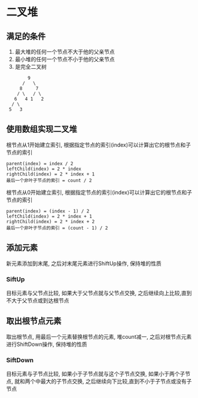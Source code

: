 # 二叉堆

## 满足的条件

1. 最大堆的任何一个节点不大于他的父亲节点
2. 最小堆的任何一个节点不小于他的父亲节点
3. 是完全二叉树

```
        9
      /   \
     8     7
    / \   / \
   6   4 1   2
  / \
 5   3
```

## 使用数组实现二叉堆

根节点从1开始建立索引, 根据指定节点的索引(index)可以计算出它的根节点和子节点的索引
```
parent(index) = index / 2
leftChild(index) = 2 * index
rightChild(index) = 2 * index + 1
最后一个非叶子节点的索引 = count / 2
```
根节点从0开始建立索引, 根据指定节点的索引(index)可以计算出它的根节点和子节点的索引
```
parent(index) = (index - 1) / 2
leftChild(index) = 2 * index + 1
rightChild(index) = 2 * index + 2
最后一个非叶子节点的索引 = (count - 1) / 2
```
## 添加元素

新元素添加到末尾, 之后对末尾元素进行ShiftUp操作, 保持堆的性质

### SiftUp

目标元素与父节点比较, 如果大于父节点就与父节点交换,
之后继续向上比较,直到不大于父节点或到达根节点

## 取出根节点元素

取出根节点, 用最后一个元素替换根节点的元素, 堆count减一, 之后对根节点元素进行ShiftDown操作, 保持堆的性质

### SiftDown

目标元素与子节点比较, 如果小于子节点就与这个子节点交换, 如果小于两个子节点, 就和两个中最大的子节点交换, 
之后继续向下比较,直到不小于子节点或没有子节点
